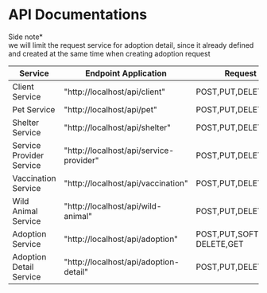 <h1>API Documentations</h1>

<p>Side note* <br>
we will limit the request service for adoption detail, since it already defined and created 
at the same time when creating adoption request</p>

| Service                  | Endpoint Application                    | Request                  |
|--------------------------|-----------------------------------------|--------------------------|
| Client Service           | "http://localhost/api/client"           | POST,PUT,DELETE,GET      |
| Pet Service              | "http://localhost/api/pet"              | POST,PUT,DELETE,GET      |
| Shelter Service          | "http://localhost/api/shelter"          | POST,PUT,DELETE,GET      |
| Service Provider Service | "http://localhost/api/service-provider" | POST,PUT,DELETE,GET      |
| Vaccination Service      | "http://localhost/api/vaccination"      | POST,PUT,DELETE,GET      |
| Wild Animal Service      | "http://localhost/api/wild-animal"      | POST,PUT,DELETE,GET      |
| Adoption Service         | "http://localhost/api/adoption"         | POST,PUT,SOFT-DELETE,GET |
| Adoption Detail Service  | "http://localhost/api/adoption-detail"  | POST,PUT,DELETE,GET      |
